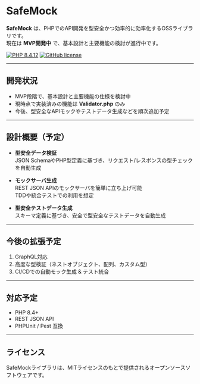# SafeMock

**SafeMock** は、PHPでのAPI開発を型安全かつ効率的に効率化するOSSライブラリです。  
現在は **MVP開発中** で、基本設計と主要機能の検討が進行中です。

<a href="https://php.net"><img src="https://img.shields.io/badge/PHP-8.4+-777BB4" alt="PHP 8.4.12"></a>
<a href="https://github.com/makohawk/safemock/blob/main/LICENSE"><img src="https://img.shields.io/badge/license-MIT-blue.svg" alt="GitHub license"></a>

---

## 開発状況

- MVP段階で、基本設計と主要機能の仕様を検討中
- 現時点で実装済みの機能は **Validator.php** のみ
- 今後、型安全なAPIモックやテストデータ生成などを順次追加予定

---

## 設計概要（予定）

- **型安全データ検証**  
  JSON SchemaやPHP型定義に基づき、リクエスト/レスポンスの型チェックを自動生成

- **モックサーバ生成**  
  REST JSON APIのモックサーバを簡単に立ち上げ可能  
  TDDや統合テストでの利用を想定

- **型安全テストデータ生成**  
  スキーマ定義に基づき、安全で型安全なテストデータを自動生成

---

## 今後の拡張予定

1. GraphQL対応
2. 高度な型検証（ネストオブジェクト、配列、カスタム型）
3. CI/CDでの自動モック生成 & テスト統合

---

## 対応予定

- PHP 8.4+
- REST JSON API
- PHPUnit / Pest 互換

---

## ライセンス

SafeMockライブラリは、MITライセンスのもとで提供されるオープンソースソフトウェアです。
